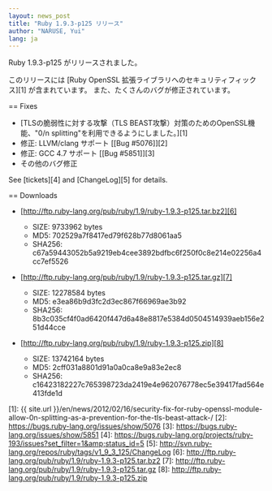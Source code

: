 ```yaml
---
layout: news_post
title: "Ruby 1.9.3-p125 リリース"
author: "NARUSE, Yui"
lang: ja
---
```


Ruby 1.9.3-p125 がリリースされました。

このリリースには [Ruby OpenSSL 拡張ライブラリへのセキュリティフィックス][1] が含まれています。
また、たくさんのバグが修正されています。

== Fixes

* [TLSの脆弱性に対する攻撃（TLS BEAST攻撃）対策のためのOpenSSL機 能、\"0/n
  splitting\"を利用できるようにしました。][1]
* 修正: LLVM/clang サポート [\[Bug #5076\]][2]
* 修正: GCC 4.7 サポート [\[Bug #5851\]][3]
* その他のバグ修正

See [tickets][4] and [ChangeLog][5] for details.

== Downloads

* [http://ftp.ruby-lang.org/pub/ruby/1.9/ruby-1.9.3-p125.tar.bz2][6]

  * SIZE: 9733962 bytes
  * MD5: 702529a7f8417ed79f628b77d8061aa5
  * SHA256:
    c67a59443052b5a9219eb4cee3892bdfbc6f250f0c8e214e02256a4cc7ef5526

* [http://ftp.ruby-lang.org/pub/ruby/1.9/ruby-1.9.3-p125.tar.gz][7]

  * SIZE: 12278584 bytes
  * MD5: e3ea86b9d3fc2d3ec867f66969ae3b92
  * SHA256:
    8b3c035cf4f0ad6420f447d6a48e8817e5384d0504514939aeb156e251d44cce

* [http://ftp.ruby-lang.org/pub/ruby/1.9/ruby-1.9.3-p125.zip][8]

  * SIZE: 13742164 bytes
  * MD5: 2cff031a8801d91a0a0ca8e9a83e2ec8
  * SHA256:
    c16423182227c765398723da2419e4e962076778ec5e39417fad564e413fde1d



[1]: {{ site.url }}/en/news/2012/02/16/security-fix-for-ruby-openssl-module-allow-0n-splitting-as-a-prevention-for-the-tls-beast-attack-/
[2]: https://bugs.ruby-lang.org/issues/show/5076
[3]: https://bugs.ruby-lang.org/issues/show/5851
[4]: https://bugs.ruby-lang.org/projects/ruby-193/issues?set_filter=1&amp;status_id=5
[5]: http://svn.ruby-lang.org/repos/ruby/tags/v1_9_3_125/ChangeLog
[6]: http://ftp.ruby-lang.org/pub/ruby/1.9/ruby-1.9.3-p125.tar.bz2
[7]: http://ftp.ruby-lang.org/pub/ruby/1.9/ruby-1.9.3-p125.tar.gz
[8]: http://ftp.ruby-lang.org/pub/ruby/1.9/ruby-1.9.3-p125.zip
